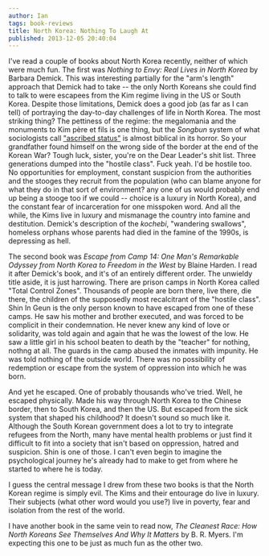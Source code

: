 ```yaml
---
author: Ian
tags: book-reviews
title: North Korea: Nothing To Laugh At
published: 2013-12-05 20:40:04
---
```


I've read a couple of books about North Korea recently, neither of
which were much fun.  The first was *Nothing to Envy: Real Lives in
North Korea* by Barbara Demick.  This was interesting partially for
the "arm's length" approach that Demick had to take -- the only North
Koreans she could find to talk to were escapees from the Kim regime
living in the US or South Korea.  Despite those limitations, Demick
does a good job (as far as I can tell) of portraying the day-to-day
challenges of life in North Korea.  The most striking thing?  The
pettiness of the regime: the megalomania and the monuments to Kim père
et fils is one thing, but the *Songbun* system of what sociologists
call
["ascribed status"](https://en.wikipedia.org/wiki/Ascribed_status) is
almost biblical in its horror.  So your grandfather found himself on
the wrong side of the border at the end of the Korean War?  Tough
luck, sister, you're on the Dear Leader's shit list.  Three
generations dumped into the "hostile class".  Fuck yeah.  I'd be
hostile too.  No opportunities for employment, constant suspicion from
the authorities and the stooges they recruit from the population (who
can blame anyone for what they do in that sort of environment? any one
of us would probably end up being a stooge too if we could -- choice
is a luxury in North Korea), and the constant fear of incarceration
for one misspoken word.  And all the while, the Kims live in luxury
and mismanage the country into famine and destitution.  Demick's
description of the *kochebi*, "wandering swallows", homeless orphans
whose parents had died in the famine of the 1990s, is depressing as
hell.

The second book was *Escape from Camp 14: One Man's Remarkable Odyssey
from North Korea to Freedom in the West* by Blaine Harden.  I read it
after Demick's book, and it's of an entirely different order.  The
unwieldy title aside, it is just harrowing.  There are prison camps in
North Korea called "Total Control Zones".  Thousands of people are
born there, live there, die there, the children of the supposedly most
recalcitrant of the "hostile class".  Shin In Geun is the only person
known to have escaped from one of these camps.  He saw his mother and
brother executed, and was forced to be complicit in their
condemnation.  He never knew any kind of love or solidarity, was told
again and again that he was the lowest of the low.  He saw a little
girl in his school beaten to death by the "teacher" for nothing,
nothng at all.  The guards in the camp abused the inmates with
impunity.  He was told nothing of the outside world.  There was no
possibility of redemption or escape from the system of oppression into
which he was born.

And yet he escaped.  One of probably thousands who've tried.  Well, he
escaped physically.  Made his way through North Korea to the Chinese
border, then to South Korea, and then the US.  But escaped from the
sick system that shaped his childhood?  It doesn't sound so much like
it.  Although the South Korean government does a lot to try to
integrate refugees from the North, many have mental health problems or
just find it difficult to fit into a society that isn't based on
oppression, hatred and suspicion.  Shin is one of those.  I can't even
begin to imagine the psychological journey he's already had to make to
get from where he started to where he is today.

I guess the central message I drew from these two books is that the
North Korean regime is simply evil.  The Kims and their entourage do
live in luxury.  Their subjects (what other word would you use?) live
in poverty, fear and isolation from the rest of the world.

I have another book in the same vein to read now, *The Cleanest Race:
How North Koreans See Themselves And Why It Matters* by B. R. Myers.
I'm expecting this one to be just as much fun as the other two.